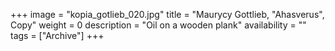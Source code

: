 +++
image = "kopia_gotlieb_020.jpg"
title = "Maurycy Gottlieb, \"Ahasverus\", Copy"
weight = 0
description = "Oil on a wooden plank"
availability = ""
tags = ["Archive"]
+++
